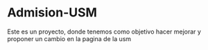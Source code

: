 # Admision-USM
Este es un proyecto, donde tenemos como objetivo hacer mejorar y proponer un cambio en la pagina de la usm 
